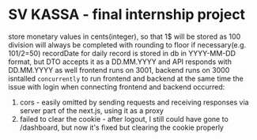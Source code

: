 # SV KASSA - final internship project

store monetary values in cents(integer), so that 1$ will be stored as 100
division will always be completed with rounding to floor if necessary(e.g. 101/2=50)
recordDate for daily record is stored in db in YYYY-MM-DD format, but DTO accepts it as a DD.MM.YYYY and API responds with DD.MM.YYYY as well 
frontend runs on 3001, backend runs on 3000
isntalled `concurrently` to run frontend and backend at the same time
the issue with login when connecting frontend and backend occurred: 
1. cors - easily omitted by sending requests and receiving responses via server part of the next.js, using it as a proxy
2. failed to clear the cookie - after logout, I still could have gone to /dashboard, but now it's fixed but clearing the cookie properly
